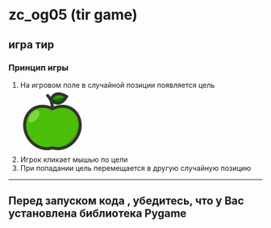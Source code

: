 # zc_og05 (tir game)
## игра тир
### Принцип игры  
1. На игровом поле в случайной позиции появляется цель 
      ![](img/target.png) 
2. Игрок кликает мышью по цели
3. При попадании цель перемещается в другую случайную позицию
---
## Перед запуском кода , убедитесь, что у Вас установлена библиотека Pygame
